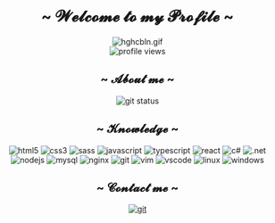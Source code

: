 <body>
  <h1 align="center">~ 𝓦𝓮𝓵𝓬𝓸𝓶𝓮 𝓽𝓸 𝓶𝔂 𝓟𝓻𝓸𝓯𝓲𝓵𝓮 ~</h1>

  <div align="center">
    <img src="./hghcbln.gif" alt="hghcbln.gif" />
    <br>
    <img src="https://komarev.com/ghpvc/?username=phamhiep2506" alt="profile views" />
  </div>

  <div align="center">
    <h2>~ 𝓐𝓫𝓸𝓾𝓽 𝓶𝓮 ~</h2>
    <img src="https://github-readme-stats.vercel.app/api?username=phamhiep2506&show_icons=true&theme=gruvbox" alt="git status" />
  </div>

  <div align="center">
    <h2>~ 𝓚𝓷𝓸𝔀𝓵𝓮𝓭𝓰𝓮 ~</h2>
    <img src="https://img.shields.io/badge/HTML5-E34F26?style=for-the-badge&logo=html5&logoColor=white" alt="html5"/>
    <img src="https://img.shields.io/badge/CSS3-1572B6?style=for-the-badge&logo=css3&logoColor=white" alt="css3"/>
    <img src="https://img.shields.io/badge/Sass-CC6699?style=for-the-badge&logo=sass&logoColor=white" alt="sass" />
    <img src="https://img.shields.io/badge/JavaScript-323330?style=for-the-badge&logo=javascript&logoColor=F7DF1E" alt="javascript" />
    <img src="https://img.shields.io/badge/TypeScript-007ACC?style=for-the-badge&logo=typescript&logoColor=white" alt="typescript" />
    <img src="https://img.shields.io/badge/React-20232A?style=for-the-badge&logo=react&logoColor=61DAFBT" alt="react" />
    <img src="https://img.shields.io/static/v1?style=for-the-badge&message=C+Sharp&color=239120&logo=C+Sharp&logoColor=FFFFFF&label=" alt="c#" />
    <img src="https://img.shields.io/static/v1?style=for-the-badge&message=.NET&color=512BD4&logo=.NET&logoColor=FFFFFF&label=" alt=".net" />
    <img src="https://img.shields.io/badge/Node.js-339933?style=for-the-badge&logo=nodedotjs&logoColor=white" alt="nodejs" />
    <img src="https://img.shields.io/static/v1?style=for-the-badge&message=MySQL&color=4479A1&logo=MySQL&logoColor=FFFFFF&label=" alt="mysql" />
    <img src="https://img.shields.io/static/v1?style=for-the-badge&message=NGINX&color=009639&logo=NGINX&logoColor=FFFFFF&label=" alt="nginx" />
    <img src="https://img.shields.io/badge/Git-F05032?style=for-the-badge&logo=git&logoColor=white" alt="git" />
    <img src="https://img.shields.io/badge/VIM-%2311AB00.svg?&style=for-the-badge&logo=vim&logoColor=white" alt="vim" />
    <img src="https://img.shields.io/badge/Visual_Studio_Code-0078D4?style=for-the-badge&logo=visual%20studio%20code&logoColor=white" alt="vscode" />
    <img src="https://img.shields.io/static/v1?style=for-the-badge&message=Linux&color=222222&logo=Linux&logoColor=FCC624&label=" alt="linux" />
    <img src="https://img.shields.io/badge/Windows-0078D6?style=for-the-badge&logo=windows&logoColor=white" alt="windows" />
  </div>

  <div align="center">
    <h2>~ 𝓒𝓸𝓷𝓽𝓪𝓬𝓽 𝓶𝓮 ~</h2>
    <a href="https://facebook.com/phamhiep2506">
      <img src="https://img.shields.io/static/v1?style=for-the-badge&message=Facebook&color=1877F2&logo=Facebook&logoColor=FFFFFF&label=" alt="git" />
    </a>
  </div>
</body>
